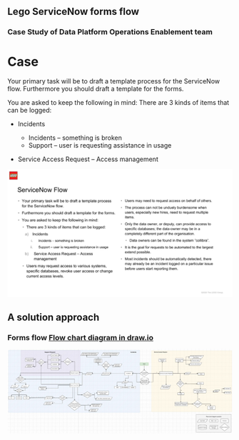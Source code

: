 ## Lego ServiceNow forms flow
### Case Study of Data Platform Operations Enablement team

# Case
Your primary task will be to draft a template process for the ServiceNow flow. Furthermore you should draft a template for the forms.

You are asked to keep the following in mind:
There are 3 kinds of items that can be logged:

* Incidents
  * Incidents – something is broken
  * Support – user is requesting assistance in usage

* Service Access Request – Access management

![](src/img/Requirements.JPG)

## A solution approach
### Forms flow   [Flow chart diagram in draw.io](https://drive.google.com/file/d/1jpb90bWlvEtXh-S46Wm_USDrwOQwK-_I/view?usp=sharing)
![](src/img/forms-flow.JPG)
